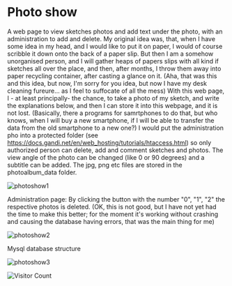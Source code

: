 # Photo show
A web page to view sketches photos and add text under the photo, with an administration to add and delete. My original idea was, that, when I have some idea in my head, and I would like to put it on paper, I would of course scribble it down onto the back of a paper slip. But then I am a somehow unorganised person, and I will gather heaps of papers slips with all kind if sketches all over the place, and then, after months, I throw them away into paper recycling container, after casting a glance on it. (Aha, that was this and this idea, but now, I'm sorry  for you idea, but now  I have my desk cleaning fureure... as I feel to suffocate of all the mess) With this web page, I - at least principally- the chance, to take a photo of my sketch, and write the explanations below, and then I can store it into this webpage, and it is not lost. (Basically, there a programs for samrtphones to do that, but who knows, when I will buy a new smartphone, if I will be able to transfer the data from the old smartphone to a new one?) I would put the administration pho into a protected folder (see https://docs.gandi.net/en/web_hosting/tutorials/htaccess.html) so only authorized person can delete, add and comment sketches and photos. 
The view angle of the photo can be changed (like 0 or 90 degrees) and a subtitle can be added.
 The jpg, png etc  files are stored in the photoalbum_data folder.

![photoshow1](https://github.com/ReinhardLenz/photoshow/assets/71219487/7dcf3fa3-6b12-4055-8842-55f3583619e5)


Administration page:
By clicking the button  with the number "0", "1", "2"  the respective photos is deleted. (OK, this is not good, but I have not yet had the time to make this better; for the moment it's working without crashing and causing the database having errors, that was the main thing for me)

![photoshow2](https://github.com/ReinhardLenz/photoshow/assets/71219487/5379ebfb-a2c8-4529-8387-67d60c6cf9b2)


Mysql database structure

![photoshow3](https://github.com/ReinhardLenz/photoshow/assets/71219487/3ef629e5-ae12-429e-a18d-fef734d08e5f)


![Visitor Count](https://komarev.com/ghpvc/?username=ReinhardLenz&repo=photoshow&color=green)
